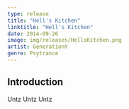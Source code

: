 ```yaml
---
type: release
title: "Hell's Kitchen"
linktitle: "Hell's Kitchen"
date: 2014-09-26
image: img/releases/HellsKitchen.png
artist: GenerationY
genre: Psytrance
---
```



## Introduction

Untz Untz Untz